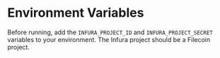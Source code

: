 # Environment Variables

Before running, add the `INFURA_PROJECT_ID` and `INFURA_PROJECT_SECRET` variables to your environment. The Infura project should be a Filecoin project.
